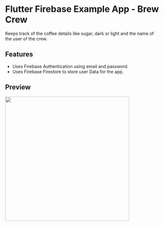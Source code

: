 # Flutter Firebase Example App - Brew Crew

Keeps track of the coffee details like sugar, dark or light and the name of the user of the crew.

## Features
- Uses Firebase Authentication using email and password.
- Uses Firebase Firestore to store user Data for the app.

## Preview

<img src="https://github.com/DGgrx/Flutter-Firebase-Example/blob/master/preview_app.gif" height="400" />
